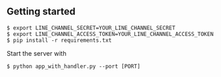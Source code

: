 ## Getting started

```
$ export LINE_CHANNEL_SECRET=YOUR_LINE_CHANNEL_SECRET
$ export LINE_CHANNEL_ACCESS_TOKEN=YOUR_LINE_CHANNEL_ACCESS_TOKEN
$ pip install -r requirements.txt
```

Start the server with
```
$ python app_with_handler.py --port [PORT]
```

